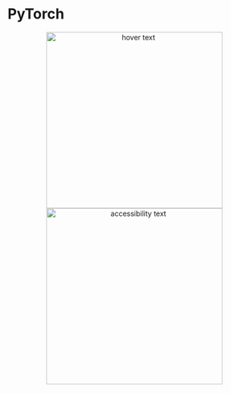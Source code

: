 # PyTorch

<p align="center">
  <img src="https://raw.githubusercontent.com/pytorch/pytorch/master/docs/source/_static/img/pytorch-logo-dark.png" width="350" title="hover text">
  <img src="https://raw.githubusercontent.com/pytorch/pytorch/master/docs/source/_static/img/pytorch-logo-dark.png" width="350" alt="accessibility text">
</p>
